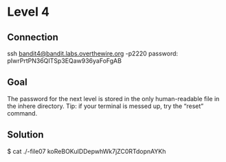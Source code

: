 # Level 4
## Connection
ssh bandit4@bandit.labs.overthewire.org -p2220
password: pIwrPrtPN36QITSp3EQaw936yaFoFgAB
## Goal
The password for the next level is stored in the only human-readable file in the inhere directory. Tip: if your terminal is messed up, try the “reset” command.
## Solution
$ cat ./-file07
koReBOKuIDDepwhWk7jZC0RTdopnAYKh

